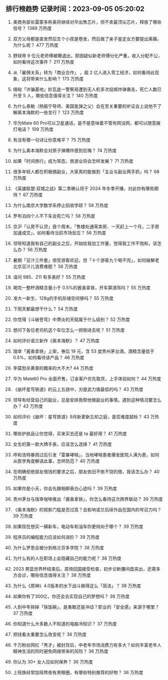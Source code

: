 
## 排行榜趋势 记录时间：2023-09-05 05:20:02
  
  1. 美商务部长雷蒙多称美将继续对华出售芯片，但不卖最顶尖芯片，释放了哪些信号？ 1389 万热度
    
  2. 双方父母都是直发然后生个小孩是卷发，然后做了亲子鉴定女方要提出离婚，为什么呢？ 477 万热度
    
  3. 野球帝 9 位元老师傅被曝退出，原因疑似新老师傅分化严重，收入分配不公，如何看待这次事件？ 211 万热度
    
  4. 从「雇佣关系」转为「商业合作」 ，超 2 亿人进入零工经济，如何看待此现象，这将带来什么影响？ 173 万热度
    
  5. 缅甸「诈骗基地」妙瓦底一警察局遭到无人机多次投掷炸弹袭击，死亡人数已升至 5 人，哪些信息值得关注？ 140 万热度
    
  6. 为什么泰勒（杨振宁导师、美国氢弹之父）会在至关重要的听证会上说他不了解奥本海默的一些言行？ 123 万热度
    
  7. 华为Mate 60 Pro可以卫星通话，是不是意味着不管有网没网，都可以随意拨打电话？ 109 万热度
    
  8. 有没有哪一句诗让你意难平？ 75 万热度
    
  9. 为什么奥本海默会对原子弹爆炸感到后悔？ 74 万热度
    
  10. 如果「时间旅行」成为常态，旅游业将会怎样发展？ 71 万热度
    
  11. 很多年轻人都在积极搞副业，大家真的能做到「主业与副业两手抓」吗？ 68 万热度
    
  12. 《英雄联盟:双城之战》第二季确认将于 2024 年冬季开播，对此你有哪些期待？ 67 万热度
    
  13. 为什么南京大学数学系停止招收学硕？ 58 万热度
    
  14. 罗布泊四个人不下车会死亡吗？ 58 万热度
    
  15. 京沪「认房不认贷」首个周末，「售楼处通宵卖房、一天赶上一个月，二手房加速成交」，如何看待当前市场反应？ 56 万热度
    
  16. 领导知道我有自己的副业之后，开始给我加工作量，觉得我工作不饱和，该怎么办？ 56 万热度
    
  17. 暑期「豆汁三件套」倍受游客欢迎，但「十个游客九个喝不完」，如何破解老北京豆汁儿浪费难题？ 56 万热度
    
  18. 请问 985、211 有多美好？ 55 万热度
    
  19. 喝完一整杯酒精含量小于 0.5%的酱香拿铁，开车算酒驾吗？ 55 万热度
    
  20. 准大一新生，128g的手机存储空间够吗？ 55 万热度
    
  21. 下雨天都最想干什么？ 54 万热度
    
  22. 你觉得《斗破苍穹》中萧炎的天赋属于什么级别？ 52 万热度
    
  23. 想问下各位老司机这个车位怎么一把倒进去呢？ 51 万热度
    
  24. 如何评价诺兰新作《奥本海默》？ 47 万热度
    
  25. 瑞幸「酱香拿铁」上架，券后 19 元，含 53 度贵州茅台酒，酒精含量低于 0.5%，如何看待该产品？ 46 万热度
    
  26. 李莫愁杀黄蓉的概率的大不大? 44 万热度
    
  27. 华为 Mate60 Pro 全面开售，订金客户优先取货，上手体验如何？ 44 万热度
    
  28. 《崩坏星穹铁道》的云上五骁中，刃是武力值最低的吗？ 43 万热度
    
  29. 领导有经营自己的副业，总是安排我帮他做副业的事情，遇到这种情况要怎么办？ 43 万热度
    
  30. 如何评价《崩坏：星穹铁道》9月新更新忘却之庭，是否难度超标？ 43 万热度
    
  31. 哪些护肤品让你觉得，买来买去还是 ta 最好用？ 41 万热度
    
  32. 女生的第一款大牌手表，应该怎么选择？ 41 万热度
    
  33. 呼和浩特暴雨过后引发「雷暴哮喘」，当地哮喘患者爆发医院人满为患，如何从医学角度解读此事，怎样防范？ 40 万热度
    
  34. 在明确拒绝朋友借钱的要求之后，朋友依旧不依不饶的借，我该怎么办？ 40 万热度
    
  35. 如果你是小夭，你会先跟相柳表白心迹吗？ 39 万热度
    
  36. 贵州茅台与瑞幸咖啡推出「酱香拿铁」，你怎么看待这次跨界联动？ 39 万热度
    
  37. 《奥本海默》的观影门槛是否过高？会影响诺兰后续作品在国内的号召力吗？ 39 万热度
    
  38. 如果现在想买一辆新车，电动车和油车你更倾向于哪个？ 39 万热度
    
  39. 程序员的编程能力应该如何进阶？ 39 万热度
    
  40. 为什么罗恩会被分到格兰芬多学院？ 38 万热度
    
  41. 为什么有的人在职场上会隐藏自己的能力呢？ 38 万热度
    
  42. 2023 男篮世界杯结束后，周琦回国接受检查，初步诊断腰间盘突出，还需多方会诊，哪些信息值得关注？ 38 万热度
    
  43. 为什么《原神》4.0版本的水下战斗做得这么「简洁」？ 38 万热度
    
  44. 如果你有了300亿，你还会去实现自己的梦想吗？ 38 万热度
    
  45. 人到中年摔掉「铁饭碗」，是勇敢还是冲动？职业的「安全感」来源于哪里？ 37 万热度
    
  46. 你知道什么大多数人不知道的电脑冷知识？ 37 万热度
    
  47. 把钱看太重要怎么改变呢？ 36 万热度
    
  48. 千万粉丝网红「秀才」被封背后，中老年市场消费力有多大？如何丰富老年人精神生活的同时避免网络带来的风险？ 36 万热度
    
  49. 你认为 30+ 女人应如何保养？ 36 万热度
    
  50. 上班族经常加班熬夜有黑眼圈，有哪些特别推荐的好物？ 36 万热度
    